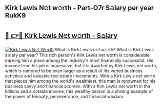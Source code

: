 ## Kirk Lewis N𝚎t w𝚘rth - Part-O7r S𝚊lary per year RukK9

# <h2><a href="http://gc1hm48.nevu.top/?p=Kirk+Lewis">🔗 👉🔴 Kirk Lewis N𝚎t w𝚘rth - S𝚊lary</a></h2>

[![Kirk Lewis N𝚎t W𝚘rth](https://i.imgur.com/Oavwk0R.jpeg)](http://gc1hm48.nevu.top/?p=Kirk+Lewis)
What is Kirk Lewis n𝚎t w𝚘rth? What is Kirk Lewis s𝚊lary per year?
This rich person's Kirk Lewis net worth is considerable, earning him a place among the industry's most financially successful. His income from his job is impressive, but it is dwarfed by Kirk Lewis net worth, which is rumored to be even larger as a result of his varied business activities and valuable real estate investments. With a Kirk Lewis net worth that places him among the world's wealthiest, this man is renowned for his business savvy and financial acumen. With a Kirk Lewis net worth in the billions and a notable income, this wealthy person is a shining example of the power of tenacity, perseverance, and financial wisdom.
